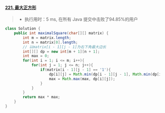 #### [221. 最大正方形](https://leetcode-cn.com/problems/maximal-square/)

> - 执行用时：5 ms, 在所有 Java 提交中击败了94.85%的用户

```java
class Solution {
    public int maximalSquare(char[][] matrix) {
        int m = matrix.length;
        int n = matrix[0].length;
        // 以matrix[i - 1][j - 1]为右下角最大边长
        int[][] dp = new int[m + 1][n + 1];
        int max = 0;
        for(int i = 1; i <= m; i++){
            for(int j = 1; j <= n; j++){
                if(matrix[i - 1][j - 1] == '1'){
                    dp[i][j] = Math.min(dp[i - 1][j - 1], Math.min(dp[i - 1][j], dp[i][j - 1])) + 1;
                    max = Math.max(max, dp[i][j]);
                }
            }
        }
        return max * max;
    }
}
```

